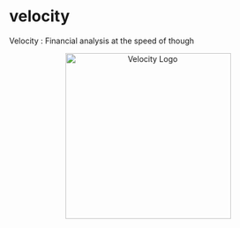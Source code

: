 # velocity
Velocity : Financial analysis at the speed of though

<p align="center">
  <img src="https://blotter.fyi/static/assets/images/velocity-logo.png" alt="Velocity Logo" width="300">
</p>
